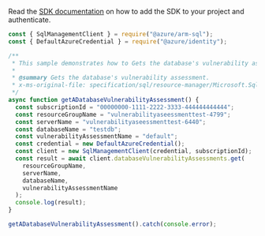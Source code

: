 Read the [SDK documentation](https://github.com/Azure/azure-sdk-for-js/blob/%40azure%2Farm-sql_9.0.1/sdk/sql/arm-sql/README.md) on how to add the SDK to your project and authenticate.

```javascript
const { SqlManagementClient } = require("@azure/arm-sql");
const { DefaultAzureCredential } = require("@azure/identity");

/**
 * This sample demonstrates how to Gets the database's vulnerability assessment.
 *
 * @summary Gets the database's vulnerability assessment.
 * x-ms-original-file: specification/sql/resource-manager/Microsoft.Sql/preview/2020-11-01-preview/examples/DatabaseVulnerabilityAssessmentGet.json
 */
async function getADatabaseVulnerabilityAssessment() {
  const subscriptionId = "00000000-1111-2222-3333-444444444444";
  const resourceGroupName = "vulnerabilityaseessmenttest-4799";
  const serverName = "vulnerabilityaseessmenttest-6440";
  const databaseName = "testdb";
  const vulnerabilityAssessmentName = "default";
  const credential = new DefaultAzureCredential();
  const client = new SqlManagementClient(credential, subscriptionId);
  const result = await client.databaseVulnerabilityAssessments.get(
    resourceGroupName,
    serverName,
    databaseName,
    vulnerabilityAssessmentName
  );
  console.log(result);
}

getADatabaseVulnerabilityAssessment().catch(console.error);
```
